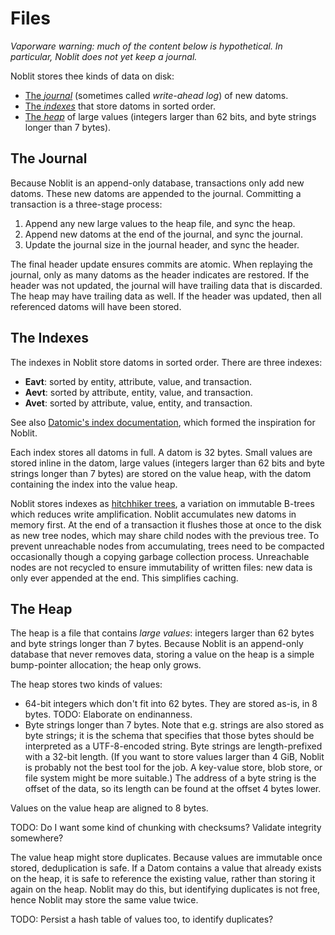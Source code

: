 # Files

*Vaporware warning: much of the content below is hypothetical. In particular,
Noblit does not yet keep a journal.*

Noblit stores thee kinds of data on disk:

 * [The *journal*](#the-journal) (sometimes called *write-ahead log*) of new datoms.
 * [The *indexes*](#the-indexes) that store datoms in sorted order.
 * [The *heap*](#the-heap) of large values (integers larger than 62 bits, and
   byte strings longer than 7 bytes).

## The Journal

Because Noblit is an append-only database, transactions only add new datoms.
These new datoms are appended to the journal. Committing a transaction is a
three-stage process:

 1. Append any new large values to the heap file, and sync the heap.
 2. Append new datoms at the end of the journal, and sync the journal.
 3. Update the journal size in the journal header, and sync the header.

The final header update ensures commits are atomic. When replaying the journal,
only as many datoms as the header indicates are restored. If the header was not
updated, the journal will have trailing data that is discarded. The heap may
have trailing data as well. If the header was updated, then all referenced
datoms will have been stored.

## The Indexes

The indexes in Noblit store datoms in sorted order. There are three indexes:

 * **Eavt**: sorted by entity, attribute, value, and transaction.
 * **Aevt**: sorted by attribute, entity, value, and transaction.
 * **Avet**: sorted by attribute, value, entity, and transaction.

See also [Datomic's index documentation][datomic-indexes], which formed the
inspiration for Noblit.

Each index stores all datoms in full. A datom is 32 bytes. Small values are
stored inline in the datom, large values (integers larger than 62 bits and byte
strings longer than 7 bytes) are stored on the value heap, with the datom
containing the index into the value heap.

[datomic-indexes]: https://docs.datomic.com/cloud/query/raw-index-access.html

Noblit stores indexes as [hitchhiker trees][htree], a variation on immutable
B-trees which reduces write amplification. Noblit accumulates new datoms in
memory first. At the end of a transaction it flushes those at once to the disk
as new tree nodes, which may share child nodes with the previous tree. To
prevent unreachable nodes from accumulating, trees need to be compacted
occasionally though a copying garbage collection process. Unreachable nodes
are not recycled to ensure immutability of written files: new data is only ever
appended at the end. This simplifies caching.

[htree]: htree.md

## The Heap

The heap is a file that contains *large values*: integers larger than 62 bytes
and byte strings longer than 7 bytes. Because Noblit is an append-only database
that never removes data, storing a value on the heap is a simple bump-pointer
allocation; the heap only grows.

The heap stores two kinds of values:

 * 64-bit integers which don't fit into 62 bytes. They are stored as-is, in 8
   bytes.
   TODO: Elaborate on endinanness.
 * Byte strings longer than 7 bytes. Note that e.g. strings are also stored as
   byte strings; it is the schema that specifies that those bytes should be
   interpreted as a UTF-8-encoded string. Byte strings are length-prefixed with
   a 32-bit length. (If you want to store values larger than 4 GiB, Noblit is
   probably not the best tool for the job. A key-value store, blob store, or
   file system might be more suitable.) The address of a byte string is the
   offset of the data, so its length can be found at the offset 4 bytes lower.

Values on the value heap are aligned to 8 bytes.

TODO: Do I want some kind of chunking with checksums? Validate integrity
somewhere?

The value heap might store duplicates. Because values are immutable once stored,
deduplication is safe. If a Datom contains a value that already exists on the
heap, it is safe to reference the existing value, rather than storing it again
on the heap. Noblit may do this, but identifying duplicates is not free, hence
Noblit may store the same value twice.

TODO: Persist a hash table of values too, to identify duplicates?
